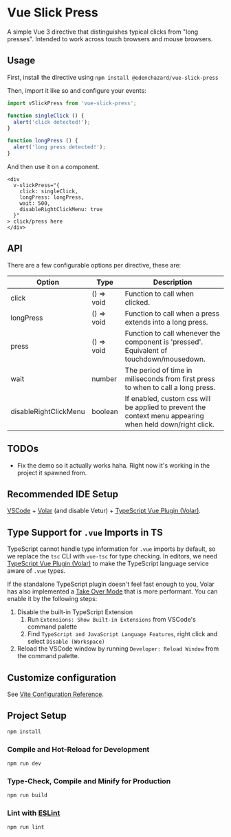 # Vue Slick Press

A simple Vue 3 directive that distinguishes typical clicks from "long presses". Intended to work across touch browsers and mouse browsers.

## Usage

First, install the directive using
```npm install @edenchazard/vue-slick-press```

Then, import it like so and configure your events:

```ts
import vSlickPress from 'vue-slick-press';

function singleClick () {
  alert('click detected!');
}

function longPress () {
  alert('long press detected!');
}
```

And then use it on a component.

```vue
<div
  v-slickPress="{
    click: singleClick,
    longPress: longPress,
    wait: 500,
    disableRightClickMenu: true
  }"
> click/press here
</div>
```

## API

There are a few configurable options per directive, these are:

| Option                       | Type        | Description                                                                                                 |
|------------------------------|-------------| ------------------------------------------------------------------------------------------------------------|
| click                        | () => void  | Function to call when clicked.                                                                              |
| longPress                    | () => void  | Function to call when a press extends into a long press.                                                    |
| press                        | () => void  | Function to call whenever the component is 'pressed'. Equivalent of touchdown/mousedown.                    |
| wait                         | number      | The period of time in miliseconds from first press to when to call a long press.                            |
| disableRightClickMenu        | boolean     | If enabled, custom css will be applied to prevent the context menu appearing when held down/right click.    |

## TODOs

- Fix the demo so it actually works haha. Right now it's working in the project it spawned from.

## Recommended IDE Setup

[VSCode](https://code.visualstudio.com/) + [Volar](https://marketplace.visualstudio.com/items?itemName=Vue.volar) (and disable Vetur) + [TypeScript Vue Plugin (Volar)](https://marketplace.visualstudio.com/items?itemName=Vue.vscode-typescript-vue-plugin).

## Type Support for `.vue` Imports in TS

TypeScript cannot handle type information for `.vue` imports by default, so we replace the `tsc` CLI with `vue-tsc` for type checking. In editors, we need [TypeScript Vue Plugin (Volar)](https://marketplace.visualstudio.com/items?itemName=Vue.vscode-typescript-vue-plugin) to make the TypeScript language service aware of `.vue` types.

If the standalone TypeScript plugin doesn't feel fast enough to you, Volar has also implemented a [Take Over Mode](https://github.com/johnsoncodehk/volar/discussions/471#discussioncomment-1361669) that is more performant. You can enable it by the following steps:

1. Disable the built-in TypeScript Extension
    1) Run `Extensions: Show Built-in Extensions` from VSCode's command palette
    2) Find `TypeScript and JavaScript Language Features`, right click and select `Disable (Workspace)`
2. Reload the VSCode window by running `Developer: Reload Window` from the command palette.

## Customize configuration

See [Vite Configuration Reference](https://vitejs.dev/config/).

## Project Setup

```sh
npm install
```

### Compile and Hot-Reload for Development

```sh
npm run dev
```

### Type-Check, Compile and Minify for Production

```sh
npm run build
```

### Lint with [ESLint](https://eslint.org/)

```sh
npm run lint
```
